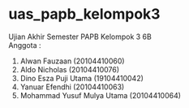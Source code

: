 # uas_papb_kelompok3
Ujian Akhir Semester PAPB Kelompok 3 6B<br>
Anggota :<br>
1. Alwan Fauzaan               (20104410060)<br>
2. Aldo Nicholas               (20104410076)<br>
3. Dino Esza Puji Utama         (19104410042)<br>
4. Yanuar Efendhi              (20104410063)<br>
5. Mohammad Yusuf Mulya Utama  (20104410064)
